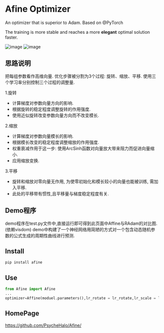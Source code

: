 # Afine Optimizer
An optimizer that is superior to Adam. Based on @PyTorch

The training is more stable and reaches a more **elegant** optimal solution faster.

![image](rendering.png)
![image](renderingZoom.png)

## 思路说明
把每组参数看作高维向量. 优化步骤被分割为3个过程: 旋转、缩放、平移. 使用三个学习率分别控制三个过程的调整量. 

1.旋转
- 计算梯度对参数向量方向的影响.
- 根据旋转的稳定程度调整旋转的作用强度. 
- 使用近似旋转改变参数向量方向而不改变模长.

2.缩放
- 计算梯度对参数向量模长的影响.
- 根据模长改变的稳定程度调整缩放的作用强度.
- 权重衰减作用于这一步: 使用ArcSinh函数对向量放大带来阻力而促进向量缩小.
- 应用缩放变换.

3.平移
- 旋转和缩放对零向量无作用, 为使零初始化和模长较小的向量也能被训练, 需加入平移.
- 此处的平移带有惯性,且平移量与梯度稳定程度有关.

## Demo程序
demo程序在test.py文件中,直接运行即可得到此页面中Affine与RAdam的对比图.(依赖visdom)
demo中构建了一个神经网络用简陋的方式对一个包含动态随机参数的公式生成的周期性曲线进行预测.

## Install
```bash
pip install afine
```

## Use
```python
from Afine import Afine
...
optimizer=Affine(moduel.parameters(),lr_rotate = lr_rotate,lr_scale = lr_scale,lr_base = lr_base,weight_decay=weight_decay)
```

## HomePage
<https://github.com/PsycheHalo/Afine/>

